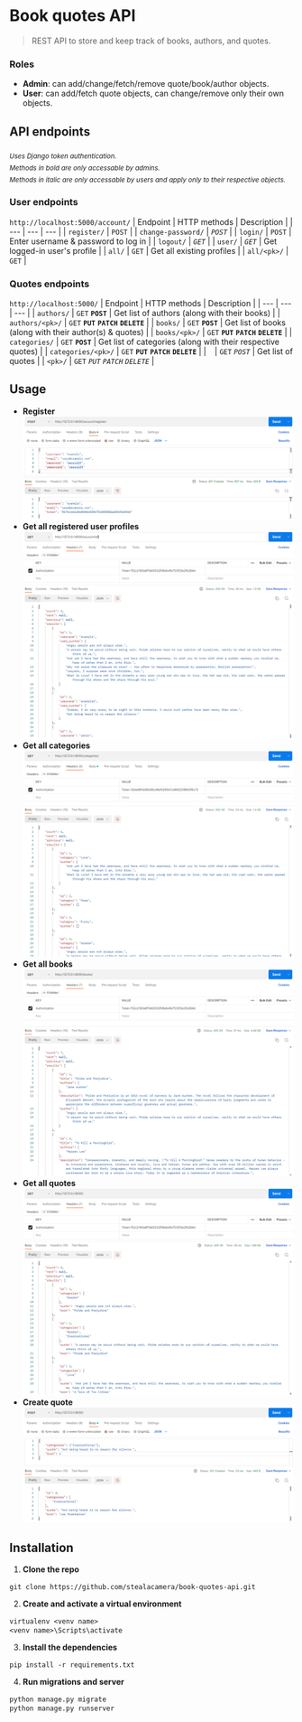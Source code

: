 # Book quotes API
> REST API to store and keep track of books, authors, and quotes.

### Roles
- **Admin**: can add/change/fetch/remove quote/book/author objects.  
- **User**: can add/fetch quote objects, can change/remove only their own objects.

## API endpoints
<sub>*Uses Django token authentication.  
Methods in bold are only accessable by admins.  
Methods in italic are only accessable by users and apply only to their respective objects.*</sub>

### User endpoints  
`http://localhost:5000/account/`
| Endpoint  | HTTP methods | Description |
| --- | --- | --- |
| `register/` | `POST` |
| `change-password/` | *`POST`* |
| `login/` | `POST` | Enter username & password to log in |
| `logout/` | *`GET`* |
| `user/` | *`GET`* | Get logged-in user's profile |
| `all/` | `GET` | Get all existing profiles |
| `all/<pk>/` | `GET` |

### Quotes endpoints
`http://localhost:5000/`
| Endpoint  | HTTP methods | Description |
| --- | --- | --- |
| `authors/` | `GET` **`POST`** | Get list of authors (along with their books) |
| `authors/<pk>/` | `GET` **`PUT`** **`PATCH`** **`DELETE`** |
| `books/` | `GET` **`POST`** | Get list of books (along with their author(s) & quotes) |
| `books/<pk>/` | `GET` **`PUT`** **`PATCH`** **`DELETE`** |
| `categories/` | `GET` **`POST`** | Get list of categories (along with their respective quotes) |
| `categories/<pk>/` | `GET` **`PUT`** **`PATCH`** **`DELETE`** |
| ` ` | `GET` *`POST`* | Get list of quotes |
| `<pk>/` | `GET` *`PUT`* *`PATCH`* *`DELETE`* |

## Usage
- **Register**
![Postman register user](usage_photos/postman_register.png)
- **Get all registered user profiles**
![Postman GET user profiles](usage_photos/postman_accounts.png)
- **Get all categories**
![Postman GET categories](usage_photos/postman_categories.png)
- **Get all books**
![Postman GET books](usage_photos/postman_books.png)
- **Get all quotes**
![Postman GET quotes](usage_photos/postman_quotes.png)
- **Create quote**
![Postman POST quote](usage_photos/postman_create_quote.png)

## Installation
1. **Clone the repo**
```
git clone https://github.com/stealacamera/book-quotes-api.git
```
2. **Create and activate a virtual environment**
```
virtualenv <venv name>
<venv name>\Scripts\activate
```
3. **Install the dependencies**
```
pip install -r requirements.txt
```
4. **Run migrations and server**
```
python manage.py migrate
python manage.py runserver
```
